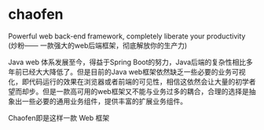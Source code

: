 # chaofen
Powerful web back-end framework, completely liberate your productivity (炒粉—— 一款强大的web后端框架，彻底解放你的生产力)

Java web 体系发展至今，得益于Spring Boot的努力，Java后端的复杂性相比多年前已经大大降低了。但是目前的Java web框架依然缺乏一些必要的业务可视化，即代码运行的效果在浏览器或者前端的可见性，相信这依然会让大量的初学者望而却步。但是一款高可用的web框架又不能与业务过多的耦合，合理的选择是抽象出一些必要的通用业务组件，提供丰富的扩展业务组件。

Chaofen即是这样一款 Web 框架

